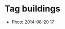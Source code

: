 <!--
title: Tag buildings
date: 2020-06-28T14:38:48.209Z
tags:
-->
# Tag buildings

 * [Photo 2014-08-20 17](95293540682.md)